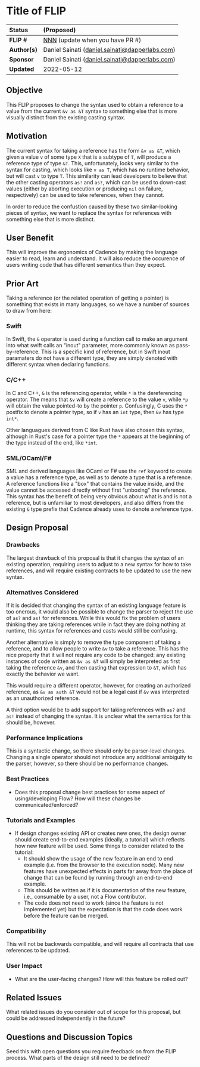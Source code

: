 # Title of FLIP

| Status        | (Proposed)       |
:-------------- |:---------------------------------------------------- |
| **FLIP #**    | [NNN](https://github.com/onflow/flow/pull/NNN) (update when you have PR #)|
| **Author(s)** | Daniel Sainati (daniel.sainati@dapperlabs.com)       |
| **Sponsor**   | Daniel Sainati (daniel.sainati@dapperlabs.com)       |
| **Updated**   | 2022-05-12                                           |

## Objective

This FLIP proposes to change the syntax used to obtain a reference to a value from the current
`&v as &T` syntax to something else that is more visually distinct from the existing casting syntax.

## Motivation

The current syntax for taking a reference has the form `&v as &T`, which given a 
value `v` of some type `X` that is a subtype of `T`, will produce a reference type of
type `&T`. This, unfortunately, looks very similar to the syntax for casting, which looks
like `v as T`, which has no runtime behavior, but will cast `v` to type `T`. This similarity
can lead developers to believe that the other casting operators `as!` and `as?`, which can be
used to down-cast values (either by aborting execution or producing `nil` on failure, respectively)
can be used to take references, when they cannot. 

In order to reduce the confustion caused by these two similar-looking pieces of syntax,
we want to replace the syntax for references with something else that is more distinct. 

## User Benefit

This will improve the ergonomics of Cadence by making the language easier to read, learn and 
understand. It will also reduce the occurence of users writing code that has different semantics
than they expect. 

## Prior Art

Taking a reference (or the related operation of getting a pointer) is something that exists in many 
languages, so we have a number of sources to draw from here:

### Swift

In Swift, the `&` operator is used during a function call to make an argument into what swift calls
an "inout" parameter, more commonly known as pass-by-reference. This is a specific kind of reference,
but in Swift inout paramaters do not have a different type, they are simply denoted with different
syntax when declaring functions. 

### C/C++

In C and C++, `&` is the referencing operator, while `*` is the dereferencing operator. The
means that `&v` will create a reference to the value `v`, while `*p` will obtain the value pointed-to
by the pointer `p`. Confusingly, C uses the `*` postfix to denote a pointer type, so if `v` has an `int`
type, then `&v` has type `int*`.

Other languagues derived from C like Rust have also chosen this syntax, although in Rust's case for a
pointer type the `*` appears at the beginning of the type instead of the end, like `*int`.

### SML/OCaml/F#

SML and derived languages like OCaml or F# use the `ref` keyword to create a value has a reference type, 
as well as to denote a type that is a reference. A reference functions like a "box" that contains the 
value inside, and the value cannot be accessed directly without first "unboxing" the reference. This 
syntax has the benefit of being very obvious about what is and is not a reference, but is unfamiliar 
to most developers, and also differs from the existing `&` type prefix that Cadence already uses to 
denote a reference type. 

## Design Proposal


### Drawbacks

The largest drawback of this proposal is that it changes the syntax of an 
existing operation, requiring users to adjust to a new syntax for how to 
take references, and will require existing contracts to be updated to use
the new syntax.

### Alternatives Considered

If it is decided that changing the syntax of an existing language feature is
too onerous, it would also be possible to change the parser to reject the use
of `as?` and `as!` for references. While this would fix the problem of users 
thinking they are taking references while in fact they are doing nothing at
runtime, this syntax for references and casts would still be confusing. 

Another alternative is simply to remove the type component of taking a 
reference, and to allow people to write `&v` to take a reference. This has the
nice property that it will not require any code to be changed: any existing
instances of code written as `&v as &T` will simply be interpreted as first
taking the reference `&v`, and then casting that expression to `&T`, which 
has exactly the behavior we want. 

This would require a different operator, however, for creating an authorized
reference, as `&v as auth &T` would not be a legal cast if `&v` was 
interpreted as an unauthorized reference. 

A third option would be to add support for taking references with `as?` and
`as!` instead of changing the syntax. It is unclear what the semantics for
this should be, however. 

### Performance Implications

This is a syntactic change, so there should only be parser-level changes. Changing
a single operator should not introduce any additional ambiguity to the parser, 
however, so there should be no performance changes. 

### Best Practices

* Does this proposal change best practices for some aspect of using/developing Flow? 
How will these changes be communicated/enforced?

### Tutorials and Examples

* If design changes existing API or creates new ones, the design owner should create 
end-to-end examples (ideally, a tutorial) which reflects how new feature will be used. 
Some things to consider related to the tutorial:
    - It should show the usage of the new feature in an end to end example 
    (i.e. from the browser to the execution node). 
    Many new features have unexpected effects in parts far away from the place of 
    change that can be found by running through an end-to-end example.
    - This should be written as if it is documentation of the new feature, 
    i.e., consumable by a user, not a Flow contributor. 
    - The code does not need to work (since the feature is not implemented yet) 
    but the expectation is that the code does work before the feature can be merged. 

### Compatibility

This will not be backwards compatible, and will require all contracts that use
references to be updated. 

### User Impact

* What are the user-facing changes? How will this feature be rolled out?

## Related Issues

What related issues do you consider out of scope for this proposal, 
but could be addressed independently in the future?

## Questions and Discussion Topics

Seed this with open questions you require feedback on from the FLIP process. 
What parts of the design still need to be defined?
